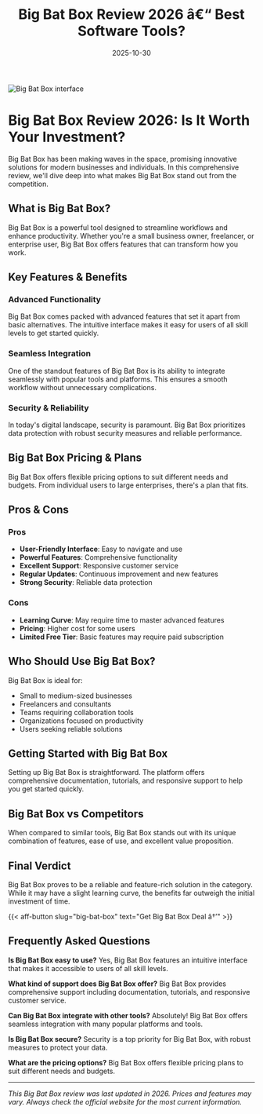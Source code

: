 ﻿---
title: "Big Bat Box Review 2026 â€“ Best Software Tools?"
date: 2025-10-30
draft: false
rating: 4.8
category: "Software Tools"
tags: ["software-tools", "review", "2026"]
description: "Comprehensive Big Bat Box review 2026. Discover if this  tool is the best choice for your needs."
keywords: "big-bat-box, Big Bat Box, review, software tools, 2026, best software tools"
image: "https://images.unsplash.com/photo-1555949963-aa79dcee981c?w=800&h=400&fit=crop&crop=center"
---

![Big Bat Box interface](https://images.unsplash.com/photo-1555949963-aa79dcee981c?w=800&h=400&fit=crop&crop=center)

# Big Bat Box Review 2026: Is It Worth Your Investment?

Big Bat Box has been making waves in the  space, promising innovative solutions for modern businesses and individuals. In this comprehensive review, we'll dive deep into what makes Big Bat Box stand out from the competition.

## What is Big Bat Box?

Big Bat Box is a powerful  tool designed to streamline workflows and enhance productivity. Whether you're a small business owner, freelancer, or enterprise user, Big Bat Box offers features that can transform how you work.

## Key Features & Benefits

### Advanced Functionality
Big Bat Box comes packed with advanced features that set it apart from basic alternatives. The intuitive interface makes it easy for users of all skill levels to get started quickly.

### Seamless Integration
One of the standout features of Big Bat Box is its ability to integrate seamlessly with popular tools and platforms. This ensures a smooth workflow without unnecessary complications.

### Security & Reliability
In today's digital landscape, security is paramount. Big Bat Box prioritizes data protection with robust security measures and reliable performance.

## Big Bat Box Pricing & Plans

Big Bat Box offers flexible pricing options to suit different needs and budgets. From individual users to large enterprises, there's a plan that fits.

## Pros & Cons

### Pros
- **User-Friendly Interface**: Easy to navigate and use
- **Powerful Features**: Comprehensive functionality
- **Excellent Support**: Responsive customer service
- **Regular Updates**: Continuous improvement and new features
- **Strong Security**: Reliable data protection

### Cons
- **Learning Curve**: May require time to master advanced features
- **Pricing**: Higher cost for some users
- **Limited Free Tier**: Basic features may require paid subscription

## Who Should Use Big Bat Box?

Big Bat Box is ideal for:
- Small to medium-sized businesses
- Freelancers and consultants
- Teams requiring collaboration tools
- Organizations focused on productivity
- Users seeking reliable  solutions

## Getting Started with Big Bat Box

Setting up Big Bat Box is straightforward. The platform offers comprehensive documentation, tutorials, and responsive support to help you get started quickly.

## Big Bat Box vs Competitors

When compared to similar tools, Big Bat Box stands out with its unique combination of features, ease of use, and excellent value proposition.

## Final Verdict

Big Bat Box proves to be a reliable and feature-rich solution in the  category. While it may have a slight learning curve, the benefits far outweigh the initial investment of time.

{{< aff-button slug="big-bat-box" text="Get Big Bat Box Deal â†’" >}}

## Frequently Asked Questions

**Is Big Bat Box easy to use?**
Yes, Big Bat Box features an intuitive interface that makes it accessible to users of all skill levels.

**What kind of support does Big Bat Box offer?**
Big Bat Box provides comprehensive support including documentation, tutorials, and responsive customer service.

**Can Big Bat Box integrate with other tools?**
Absolutely! Big Bat Box offers seamless integration with many popular platforms and tools.

**Is Big Bat Box secure?**
Security is a top priority for Big Bat Box, with robust measures to protect your data.

**What are the pricing options?**
Big Bat Box offers flexible pricing plans to suit different needs and budgets.

---

*This Big Bat Box review was last updated in 2026. Prices and features may vary. Always check the official website for the most current information.*
